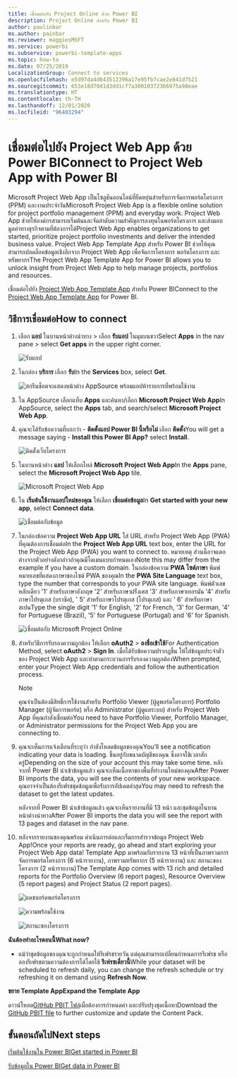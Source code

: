 ```yaml
---
title: เชื่อมต่อกับ Project Online ด้วย Power BI
description: Project Online สำหรับ Power BI
author: paulinbar
ms.author: painbar
ms.reviewer: maggiesMSFT
ms.service: powerbi
ms.subservice: powerbi-template-apps
ms.topic: how-to
ms.date: 07/25/2019
LocalizationGroup: Connect to services
ms.openlocfilehash: e5d97da4d643512396a17e95fb7cae2e841d7521
ms.sourcegitcommit: 653e18d7041d3dd1cf7a38010372366975a98eae
ms.translationtype: HT
ms.contentlocale: th-TH
ms.lasthandoff: 12/01/2020
ms.locfileid: "96403294"
---
```

# <a name="connect-to-project-web-app-with-power-bi"></a><span data-ttu-id="fb060-103">เชื่อมต่อไปยัง Project Web App ด้วย Power BI</span><span class="sxs-lookup"><span data-stu-id="fb060-103">Connect to Project Web App with Power BI</span></span>
<span data-ttu-id="fb060-104">Microsoft Project Web App เป็นโซลูชันออนไลน์ที่ยืดหยุ่นสำหรับการจัดการพอร์ตโครงการ (PPM) และงานประจำวัน</span><span class="sxs-lookup"><span data-stu-id="fb060-104">Microsoft Project Web App is a flexible online solution for project portfolio management (PPM) and everyday work.</span></span> <span data-ttu-id="fb060-105">Project Web App ช่วยให้องค์กรสามารถเริ่มต้นและจัดลำดับความสำคัญการลงทุนในพอร์ตโครงการ และส่งมอบมูลค่าทางธุรกิจตามที่ต้องการได้</span><span class="sxs-lookup"><span data-stu-id="fb060-105">Project Web App enables organizations to get started, prioritize project portfolio investments and deliver the intended business value.</span></span> <span data-ttu-id="fb060-106">Project Web App Template App สำหรับ Power BI ช่วยให้คุณสามารถปลดล็อคข้อมูลเชิงลึกจาก Project Web App เพื่อจัดการโครงการ พอร์ตโครงการ และทรัพยากร</span><span class="sxs-lookup"><span data-stu-id="fb060-106">The Project Web App Template App for Power BI allows you to unlock insight from Project Web App to help manage projects, portfolios and resources.</span></span>

<span data-ttu-id="fb060-107">เชื่อมต่อไปยัง [Project Web App Template App](https://appsource.microsoft.com/product/power-bi/pbi_msprojectonline.pbi-microsoftprojectwebapp) สำหรับ Power BI</span><span class="sxs-lookup"><span data-stu-id="fb060-107">Connect to the [Project Web App Template App](https://appsource.microsoft.com/product/power-bi/pbi_msprojectonline.pbi-microsoftprojectwebapp) for Power BI.</span></span>

## <a name="how-to-connect"></a><span data-ttu-id="fb060-108">วิธีการเชื่อมต่อ</span><span class="sxs-lookup"><span data-stu-id="fb060-108">How to connect</span></span>

1. <span data-ttu-id="fb060-109">เลือก **แอป** ในบานหน้าต่างนำทาง > เลือก **รับแอป** ในมุมบนขวา</span><span class="sxs-lookup"><span data-stu-id="fb060-109">Select **Apps** in the nav pane > select **Get apps** in the upper right corner.</span></span>

    ![รับแอป](media/service-connect-to-project-online/GetApps.png)

2. <span data-ttu-id="fb060-111">ในกล่อง **บริการ** เลือก **รับ**</span><span class="sxs-lookup"><span data-stu-id="fb060-111">In the **Services** box, select **Get**.</span></span>
   
   ![สกรีนช็อตจะแสดงหน้าต่าง AppSource พร้อมแอปห้ารายการที่พร้อมใช้งาน](media/service-connect-to-project-online/AppSource.png)
3. <span data-ttu-id="fb060-113">ใน AppSource เลือกแท็บ **Apps** และค้นหา/เลือก **Microsoft Project Web App**</span><span class="sxs-lookup"><span data-stu-id="fb060-113">In AppSource, select the **Apps** tab, and search/select **Microsoft Project Web App**.</span></span>
   
4. <span data-ttu-id="fb060-114">คุณจะได้รับข้อความที่บอกว่า - **ติดตั้งแอป Power BI นี้หรือไม่** เลือก **ติดตั้ง**</span><span class="sxs-lookup"><span data-stu-id="fb060-114">You will get a message saying - **Install this Power BI App?** select **Install**.</span></span> 

   ![ติดตั้งเว็บโครงการ](media/service-connect-to-project-online/ProjectTile.png)
5. <span data-ttu-id="fb060-116">ในบานหน้าต่าง **แอป** ให้เลือกไทล์ **Microsoft Project Web App**</span><span class="sxs-lookup"><span data-stu-id="fb060-116">In the **Apps** pane, select the **Microsoft Project Web App** tile.</span></span> 
   
   ![Microsoft Project Web App](media/service-connect-to-project-online/getstarted.png)
6. <span data-ttu-id="fb060-118">ใน **เริ่มต้นใช้งานแอปใหม่ของคุณ** ให้เลือก **เชื่อมต่อข้อมูล**</span><span class="sxs-lookup"><span data-stu-id="fb060-118">In **Get started with your new app**, select **Connect data**.</span></span>
   
   ![เชื่อมต่อกับข้อมูล](media/service-connect-to-project-online/mproject.png)
7. <span data-ttu-id="fb060-120">ในกล่องข้อความ **Project Web App URL** ใส่ URL สำหรับ Project Web App (PWA) ที่คุณต้องการเชื่อมต่อ</span><span class="sxs-lookup"><span data-stu-id="fb060-120">In the **Project Web App URL** text box, enter the URL for the Project Web App (PWA) you want to connect to.</span></span>  <span data-ttu-id="fb060-121">หมายเหตุ ส่วนนี้อาจแตกต่างจากตัวอย่างดังกล่าวถ้าคุณมีโดเมนแบบกำหนดเอง</span><span class="sxs-lookup"><span data-stu-id="fb060-121">Note this may differ from the example if you have a custom domain.</span></span> <span data-ttu-id="fb060-122">ในกล่องข้อความ **PWA ไซต์ภาษา** พิมพ์หมายเลขที่แสดงภาษาของไซต์ PWA ของคุณ</span><span class="sxs-lookup"><span data-stu-id="fb060-122">In the **PWA Site Language** text box, type the number that corresponds to your PWA site language.</span></span> <span data-ttu-id="fb060-123">พิมพ์ตัวเลขหลักเดียว '1' สำหรับภาษาอังกฤษ '2' สำหรับภาษาฝรั่งเศส '3' สำหรับภาษาเยอรมัน '4' สำหรับภาษาโปรตุเกส (บราซิล), ' 5' สำหรับภาษาโปรตุเกส (โปรตุเกส) และ ' 6' สำหรับภาษาสเปน</span><span class="sxs-lookup"><span data-stu-id="fb060-123">Type the single digit '1' for English, '2' for French, '3' for German, '4' for Portuguese (Brazil), '5' for Portuguese (Portugal) and '6' for Spanish.</span></span> 
   
   ![เชื่อมต่อกับ Microsoft Project Online](media/service-connect-to-project-online/params.png)
8. <span data-ttu-id="fb060-125">สำหรับวิธีการรับรองความถูกต้อง ให้เลือก **oAuth2** \> **ลงชื่อเข้าใช้**</span><span class="sxs-lookup"><span data-stu-id="fb060-125">For Authentication Method, select **oAuth2** \> **Sign In**.</span></span> <span data-ttu-id="fb060-126">เมื่อได้รับข้อความปรากฏขึ้น ให้ใส่ข้อมูลประจำตัวของ Project Web App และทำตามกระบวนการรับรองความถูกต้อง</span><span class="sxs-lookup"><span data-stu-id="fb060-126">When prompted, enter your Project Web App credentials and follow the authentication process.</span></span>

    > [!NOTE]
    > <span data-ttu-id="fb060-127">คุณจำเป็นต้องมีสิทธิ์การใช้งานสำหรับ Portfolio Viewer (ผู้ดูพอร์ตโครงการ) Portfolio Manager (ผู้จัดการพอร์ต) หรือ Administrator (ผู้ดูแลระบบ) สำหรับ Project Web App ที่คุณกำลังเชื่อมต่อ</span><span class="sxs-lookup"><span data-stu-id="fb060-127">You need to have Portfolio Viewer, Portfolio Manager, or Administrator permissions for the Project Web App you are connecting to.</span></span>

9. <span data-ttu-id="fb060-128">คุณจะเห็นการแจ้งเตือนที่ระบุว่า กำลังโหลดข้อมูลของคุณ</span><span class="sxs-lookup"><span data-stu-id="fb060-128">You’ll see a notification indicating your data is loading.</span></span> <span data-ttu-id="fb060-129">ขึ้นอยู่กับขนาดบัญชีของคุณ ซึ่งอาจใช้เวลาสักครู่</span><span class="sxs-lookup"><span data-stu-id="fb060-129">Depending on the size of your account this may take some time.</span></span> <span data-ttu-id="fb060-130">หลังจากที่ Power BI นำเข้าข้อมูลแล้ว คุณจะเห็นเนื้อหาของพื้นที่ทำงานใหม่ของคุณ</span><span class="sxs-lookup"><span data-stu-id="fb060-130">After Power BI imports the data, you will see the contents of your new workspace.</span></span> <span data-ttu-id="fb060-131">คุณอาจจำเป็นต้องรีเฟรชชุดข้อมูลเพื่อรับการอัปเดตล่าสุด</span><span class="sxs-lookup"><span data-stu-id="fb060-131">You may need to refresh the dataset to get the latest updates.</span></span> 

    <span data-ttu-id="fb060-132">หลังจากที่ Power BI นำเข้าข้อมูลแล้ว คุณจะเห็นรายงานที่มี 13 หน้า และชุดข้อมูลในบานหน้าต่างนำทาง</span><span class="sxs-lookup"><span data-stu-id="fb060-132">After Power BI imports the data you will see the report with 13 pages and dataset in the nav pane.</span></span> 

10. <span data-ttu-id="fb060-133">หลังจากรายงานของคุณพร้อม ดำเนินการต่อและเริ่มการสำรวจข้อมูล Project Web App!</span><span class="sxs-lookup"><span data-stu-id="fb060-133">Once your reports are ready, go ahead and start exploring your Project Web App data!</span></span> <span data-ttu-id="fb060-134">Template App มาพร้อมกับรายงาน 13 หน้าที่เป็นภาพรวมการจัดการพอร์ตโครงการ (6 หน้ารายงาน), ภาพรวมทรัพยากร (5 หน้ารายงาน) และ สถานะของโครงการ (2 หน้ารายงาน)</span><span class="sxs-lookup"><span data-stu-id="fb060-134">The Template App comes with 13 rich and detailed reports for the Portfolio Overview (6 report pages), Resource Overview (5 report pages) and Project Status (2 report pages).</span></span> 

    ![แดชบอร์ดพอร์ตโครงการ](media/service-connect-to-project-online/report1.png)
   
    ![ความพร้อมใช้งาน](media/service-connect-to-project-online/report3.png)
   
    ![สถานะของโครงการ](media/service-connect-to-project-online/report2.png)

<span data-ttu-id="fb060-138">**ฉันต้องทำอะไรตอนนี้**</span><span class="sxs-lookup"><span data-stu-id="fb060-138">**What now?**</span></span>

* <span data-ttu-id="fb060-139">แม้ว่าชุดข้อมูลของคุณจะถูกกำหนดให้รีเฟรชรายวัน แต่คุณสามารถเปลี่ยนกำหนดการรีเฟรช หรือลองรีเฟรชตามความต้องการได้โดยใช้ **รีเฟรชเดี๋ยวนี้**</span><span class="sxs-lookup"><span data-stu-id="fb060-139">While your dataset will be scheduled to refresh daily, you can change the refresh schedule or try refreshing it on demand using **Refresh Now**.</span></span>

<span data-ttu-id="fb060-140">**ขยาย Template App**</span><span class="sxs-lookup"><span data-stu-id="fb060-140">**Expand the Template App**</span></span>

<span data-ttu-id="fb060-141">ดาวน์โหลด[GitHub PBIT ไฟล์](https://github.com/OfficeDev/Project-Power-BI-Content-Packs)เมื่อต้องการกำหนดค่า และปรับปรุงชุดเนื้อหา</span><span class="sxs-lookup"><span data-stu-id="fb060-141">Download the [GitHub PBIT file](https://github.com/OfficeDev/Project-Power-BI-Content-Packs) to further customize and update the Content Pack.</span></span>

## <a name="next-steps"></a><span data-ttu-id="fb060-142">ขั้นตอนถัดไป</span><span class="sxs-lookup"><span data-stu-id="fb060-142">Next steps</span></span>
[<span data-ttu-id="fb060-143">เริ่มต้นใช้งานใน Power BI</span><span class="sxs-lookup"><span data-stu-id="fb060-143">Get started in Power BI</span></span>](../fundamentals/service-get-started.md)

[<span data-ttu-id="fb060-144">รับข้อมูลใน Power BI</span><span class="sxs-lookup"><span data-stu-id="fb060-144">Get data in Power BI</span></span>](service-get-data.md)
